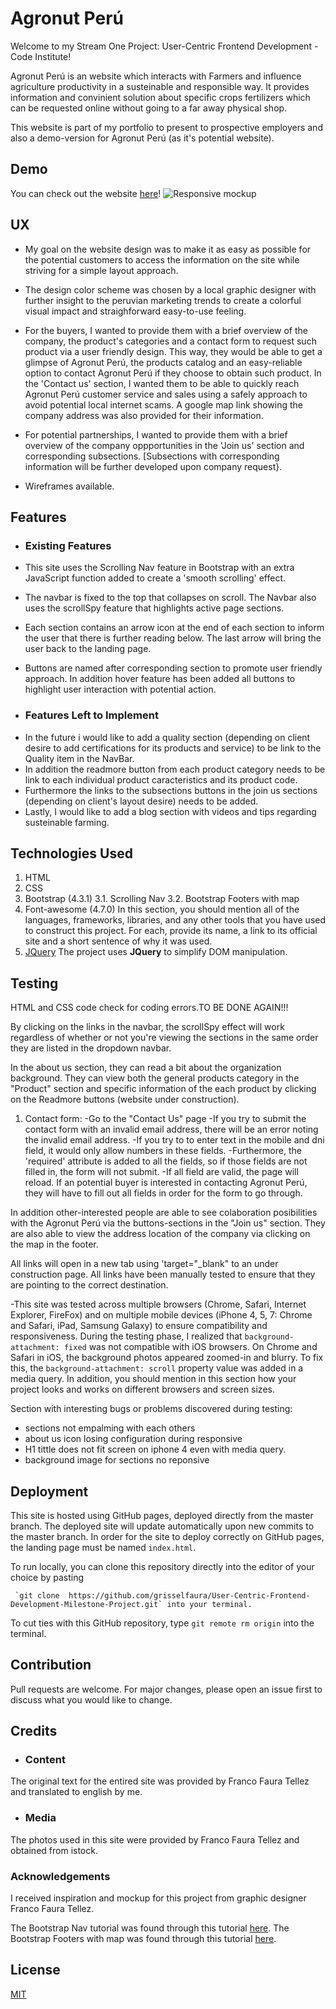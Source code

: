 # Agronut Perú

Welcome to my Stream One Project: User-Centric Frontend Development - Code Institute!

Agronut Perú is an website which interacts with Farmers and influence agriculture productivity in a susteinable and responsible way. 
It provides information and convinient solution about specific crops fertilizers which can be requested online without going to a far away physical shop. 

This website is part of my portfolio to present to prospective employers and also a demo-version for Agronut Perú (as it's potential website).

## Demo

You can check out the website [here](https://grisselfaura.github.io/User-Centric-Frontend-Development-Milestone-Project/)!
![Responsive mockup](https://raw.githubusercontent.com/grisselfaura/User-Centric-Frontend-Development-Milestone-Project/master/assets/images/read-mockups/Mock-up-responsive-test.PNG "Responsive mockup")

 
## UX

- My goal on the website design was to make it as easy as possible for the potential customers to access the information on the site while striving for a simple layout approach. 

- The design color scheme was chosen by a local graphic designer with further insight to the peruvian marketing trends to create a colorful visual impact and straighforward easy-to-use feeling. 

- For the buyers, I wanted to provide them with a brief overview of the company, the product's categories and a contact form to request such product via a user friendly design.
  This way, they would be able to get a glimpse of Agronut Perú, the products catalog and an easy-reliable option to contact Agronut Perú if they choose to obtain such product. 
  In the 'Contact us' section, I wanted them to be able to quickly reach Agronut Perú customer service and sales using a safely approach to avoid potential local internet scams. 
  A google map link showing the company address was also provided for their information. 

- For potential partnerships, I wanted to provide them with a brief overview of the company oppportunities in the 'Join us' section and corresponding subsections. 
  [Subsections with corresponding information will be further developed upon company request}.

- Wireframes available.

## Features

- ### Existing Features
- This site uses the Scrolling Nav feature in Bootstrap with an extra JavaScript function added to create a 'smooth scrolling' effect. 
- The navbar is fixed to the top that collapses on scroll. The Navbar also uses the scrollSpy feature that highlights active page sections.
- Each section contains an arrow icon at the end of each section to inform the user that there is further reading below. The last arrow will bring the user back to the landing page.
- Buttons are named after corresponding section to promote user friendly approach. In addition hover feature has been added all buttons to highlight user interaction with potential action.

- ### Features Left to Implement
* In the future i would like to add a quality section (depending on client desire to add certifications for its products and service) to be link to the Quality item in the NavBar.
* In addition the readmore button from each product category needs to be link to each individual product caracteristics and its product code.
* Furthermore the links to the subsections buttons in the join us sections (depending on client's layout desire) needs to be added.
* Lastly, I would like to add a blog section with videos and tips regarding susteinable farming. 

## Technologies Used

1. HTML
2. CSS
3. Bootstrap (4.3.1)
3.1. Scrolling Nav
3.2. Bootstrap Footers with map
4. Font-awesome (4.7.0)<!--********would u call this a technology********-->
In this section, you should mention all of the languages, frameworks, libraries, and any other tools that you have used to construct this project. For each, provide its name, a link to its official site and a short sentence of why it was used.
5. [JQuery](https://jquery.com) The project uses **JQuery** to simplify DOM manipulation.


## Testing
HTML and CSS code check for coding errors.TO BE DONE AGAIN!!!

By clicking on the links in the navbar, the scrollSpy effect will work regardless of whether or not you're viewing the sections in the same order they are listed in the dropdown navbar. 

In the about us section, they can read a bit about the organization background.
They can view both the general products category in the "Product" section and specific information of the each product by clicking on the Readmore buttons (website under construction). 

1. Contact form:
-Go to the "Contact Us" page
-If you try to submit the contact form with an invalid email address, there will be an error noting the invalid email address. 
-If you try to to enter text in the mobile and dni field, it would only allow numbers in these fields.
-Furthermore, the 'required' attribute is added to all the fields, so if those fields are not filled in, the form will not submit.
-If all field are valid, the page will reload. If an potential buyer is interested in contacting Agronut Perú, they will have to fill out all fields in order for the form to go through.

In addition other-interested people are able to see colaboration posibilities with the Agronut Perú via the buttons-sections in the "Join us" section. 
They are also able to view the address location of the company via clicking on the map in the footer. 

All links will open in a new tab using 'target="_blank" to an under construction page. 
All links have been manually tested to ensure that they are pointing to the correct destination.

-This site was tested across multiple browsers (Chrome, Safari, Internet Explorer, FireFox) and on multiple mobile devices (iPhone 4, 5, 7: Chrome and Safari, iPad, Samsung Galaxy) to ensure compatibility and responsiveness. During the testing phase, I realized that ```background-attachment: fixed``` was not compatible with iOS browsers. On Chrome and Safari in iOS, the background photos appeared zoomed-in and blurry. To fix this, the ```background-attachment: scroll``` property value was added in a media query.
In addition, you should mention in this section how your project looks and works on different browsers and screen sizes.

Section with interesting bugs or problems discovered during testing:
- sections not empalming with each others
- about us icon losing configuration during responsive
- H1 tittle does not fit screen on iphone 4 even with media query.
- background image for sections no reponsive

## Deployment

This site is hosted using GitHub pages, deployed directly from the master branch. 
The deployed site will update automatically upon new commits to the master branch.
In order for the site to deploy correctly on GitHub pages, the landing page must be named `index.html`.

To run locally, you can clone this repository directly into the editor of your choice by pasting
```
 `git clone  https://github.com/grisselfaura/User-Centric-Frontend-Development-Milestone-Project.git` into your terminal. 
```
To cut ties with this GitHub repository, type `git remote rm origin` into the terminal.

## Contribution
Pull requests are welcome. For major changes, please open an issue first to discuss what you would like to change.

## Credits

- ### Content
The original text for the entired site was provided by Franco Faura Tellez and translated to english by me.

- ### Media
The photos used in this site were provided by Franco Faura Tellez and obtained from istock.


### Acknowledgements

I received inspiration and mockup for this project from graphic designer Franco Faura Tellez.

The Bootstrap Nav tutorial was found through this tutorial [here](https://startbootstrap.com/templates/scrolling-nav/).
The Bootstrap Footers with map was found through this tutorial [here](https://tutorialzine.com/2016/10/freebie-5-fantastic-bootstrap-footers).


## License
[MIT](https://choosealicense.com/licenses/mit/)